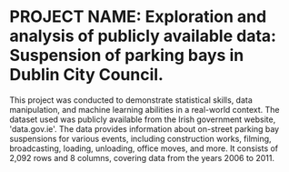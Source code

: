 # PROJECT NAME: Exploration and analysis of publicly available data: Suspension of parking bays in Dublin City Council.

This project was conducted to demonstrate statistical skills, data manipulation, and machine learning abilities in a real-world context. The dataset used was publicly available from the Irish government website, 'data.gov.ie'. The data provides information about on-street parking bay suspensions for various events, including construction works, filming, broadcasting, loading, unloading, office moves, and more. It consists of 2,092 rows and 8 columns, covering data from the years 2006 to 2011.
